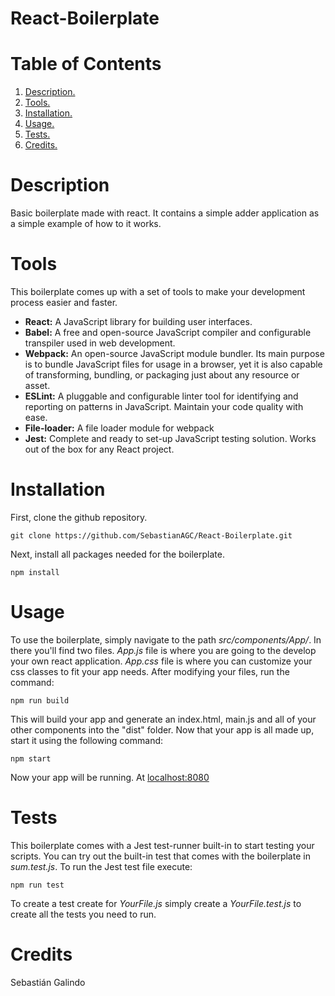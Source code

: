 # React-Boilerplate

# Table of Contents
1. [ Description. ](#desc)
2. [ Tools. ](#tool)
3. [ Installation. ](#inst)
4. [ Usage. ](#usage)
4. [ Tests. ](#test)
5. [ Credits. ](#credit)

<a name="desc"></a>
# Description
Basic boilerplate made with react. It contains a simple adder application as a simple example of how to it works.

<a name="tool"></a>
# Tools
This boilerplate comes up with a set of tools to make your development process easier and faster.

- **React:** A JavaScript library for building user interfaces.
- **Babel:** A free and open-source JavaScript compiler and configurable transpiler used in web development.
- **Webpack:** An open-source JavaScript module bundler. Its main purpose is to bundle JavaScript files for usage in a browser, yet it is also capable of transforming, bundling, or packaging just about any resource or asset.
- **ESLint:** A pluggable and configurable linter tool for identifying and reporting on patterns in JavaScript. Maintain your code quality with ease.
- **File-loader:** A file loader module for webpack
- **Jest:** Complete and ready to set-up JavaScript testing solution. Works out of the box for any React project.

<a name="inst"></a>
# Installation
First, clone the github repository.

```
git clone https://github.com/SebastianAGC/React-Boilerplate.git
```
Next, install all packages needed for the boilerplate.

```
npm install
```

<a name="usage"></a>
# Usage
To use the boilerplate, simply navigate to the path *src/components/App/*. In there you'll find two files. *App.js* file is where you are going to the develop your own react application. *App.css* file is where you can customize your css classes to fit your app needs. After modifying your files, run the command:

```
npm run build
```
This will build your app and generate an index.html, main.js and all of your other components into the "dist" folder. Now that your app is all made up, start it using the following command:

```
npm start
```

Now your app will be running. At [localhost:8080](https://localhost:8080)

<a name="test"></a>
# Tests

This boilerplate comes with a Jest test-runner built-in to start testing your scripts. You can try out the built-in test that comes with the boilerplate in *sum.test.js*. To run the Jest test file execute:

```
npm run test
```
To create a test create for *YourFile.js* simply create a *YourFile.test.js* to create all the tests you need to run.

<a name="credit"></a>
# Credits
Sebastián Galindo
